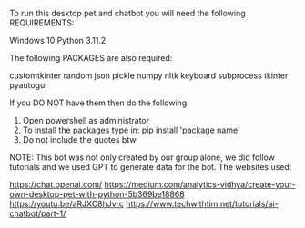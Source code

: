 To run this desktop pet and chatbot you will need the following REQUIREMENTS:

Windows 10
Python 3.11.2

The following PACKAGES are also required: 

customtkinter
random
json
pickle
numpy
nltk
keyboard
subprocess
tkinter
pyautogui

If you DO NOT have them then do the following:

1. Open powershell as administrator
2. To install the packages type in: pip install 'package name'
3. Do not include the quotes btw


NOTE:
This bot was not only created by our group alone, we did follow tutorials and we used GPT to generate
data for the bot. The websites used:

https://chat.openai.com/
https://medium.com/analytics-vidhya/create-your-own-desktop-pet-with-python-5b369be18868
https://youtu.be/aRJXC8hJvrc
https://www.techwithtim.net/tutorials/ai-chatbot/part-1/
